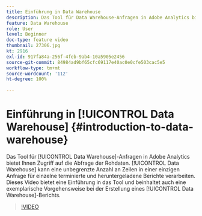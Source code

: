 ```yaml
---
title: Einführung in Data Warehouse
description: Das Tool für Data Warehouse-Anfragen in Adobe Analytics bietet Ihnen Zugriff auf die Abfrage der Rohdaten. Data Warehouse kann eine unbegrenzte Anzahl an Zeilen in einer einzigen Anfrage für einzelne terminierte und heruntergeladene Berichte verarbeiten. Dieses Video ist eine Einführung in das Tool und beinhaltet auch eine exemplarische Vorgehensweise bei der Erstellung eines Data Warehouse-Berichts.
feature: Data Warehouse
role: User
level: Beginner
doc-type: feature video
thumbnail: 27306.jpg
kt: 2916
exl-id: 917fa84a-256f-4feb-9ab4-10a5905e2456
source-git-commit: 84984ad9bf65cfc69117e40ac0e0cfe503cac5e5
workflow-type: tm+mt
source-wordcount: '112'
ht-degree: 100%

---
```


# Einführung in [!UICONTROL Data Warehouse] {#introduction-to-data-warehouse}

Das Tool für [!UICONTROL Data Warehouse]-Anfragen in Adobe Analytics bietet Ihnen Zugriff auf die Abfrage der Rohdaten. [!UICONTROL Data Warehouse] kann eine unbegrenzte Anzahl an Zeilen in einer einzigen Anfrage für einzelne terminierte und heruntergeladene Berichte verarbeiten. Dieses Video bietet eine Einführung in das Tool und beinhaltet auch eine exemplarische Vorgehensweise bei der Erstellung eines [!UICONTROL Data Warehouse]-Berichts.

>[!VIDEO](https://video.tv.adobe.com/v/27306/?quality=12&learn=on)
